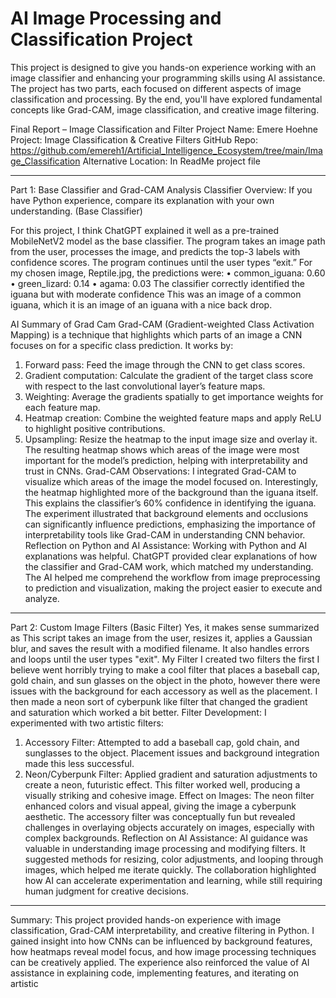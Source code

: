 # AI Image Processing and Classification Project

This project is designed to give you hands-on experience working with an image classifier and enhancing your programming skills using AI assistance. The project has two parts, each focused on different aspects of image classification and processing. By the end, you'll have explored fundamental concepts like Grad-CAM, image classification, and creative image filtering.

Final Report – Image Classification and Filter Project
Name: Emere Hoehne
Project: Image Classification & Creative Filters
GitHub Repo: https://github.com/emereh1/Artificial_Intelligence_Ecosystem/tree/main/Image_Classification
Alternative Location: In ReadMe project file
________________________________________
Part 1: Base Classifier and Grad-CAM Analysis
Classifier Overview:
If you have Python experience, compare its explanation with your own understanding. (Base Classifier)

For this project, I think ChatGPT explained it well as a pre-trained MobileNetV2 model as the base classifier. The program takes an image path from the user, processes the image, and predicts the top-3 labels with confidence scores. The program continues until the user types “exit.” For my chosen image, Reptile.jpg, the predictions were:
•	common_iguana: 0.60
•	green_lizard: 0.14
•	agama: 0.03
The classifier correctly identified the iguana but with moderate confidence This was an image of a common iguana, which it is an image of an iguana with a nice back drop.

AI Summary of Grad Cam
Grad-CAM (Gradient-weighted Class Activation Mapping) is a technique that highlights which parts of an image a CNN focuses on for a specific class prediction. It works by:
1.	Forward pass: Feed the image through the CNN to get class scores.
2.	Gradient computation: Calculate the gradient of the target class score with respect to the last convolutional layer’s feature maps.
3.	Weighting: Average the gradients spatially to get importance weights for each feature map.
4.	Heatmap creation: Combine the weighted feature maps and apply ReLU to highlight positive contributions.
5.	Upsampling: Resize the heatmap to the input image size and overlay it.
The resulting heatmap shows which areas of the image were most important for the model’s prediction, helping with interpretability and trust in CNNs.
Grad-CAM Observations:
I integrated Grad-CAM to visualize which areas of the image the model focused on. Interestingly, the heatmap highlighted more of the background than the iguana itself. This explains the classifier’s 60% confidence in identifying the iguana. The experiment illustrated that background elements and occlusions can significantly influence predictions, emphasizing the importance of interpretability tools like Grad-CAM in understanding CNN behavior.
Reflection on Python and AI Assistance:
Working with Python and AI explanations was helpful. ChatGPT provided clear explanations of how the classifier and Grad-CAM work, which matched my understanding. The AI helped me comprehend the workflow from image preprocessing to prediction and visualization, making the project easier to execute and analyze.
________________________________________
Part 2: Custom Image Filters
(Basic Filter)
Yes, it makes sense summarized as This script takes an image from the user, resizes it, applies a Gaussian blur, and saves the result with a modified filename. It also handles errors and loops until the user types "exit".
My Filter
I created two filters the first I believe went horribly trying to make a cool filter that places a baseball cap, gold chain, and sun glasses on the object in the photo, however there were issues with the background for each accessory as well as the placement. I then made a neon sort of cyberpunk like filter that changed the gradient and saturation which worked a bit better.
Filter Development:
I experimented with two artistic filters:
1.	Accessory Filter: Attempted to add a baseball cap, gold chain, and sunglasses to the object. Placement issues and background integration made this less successful.
2.	Neon/Cyberpunk Filter: Applied gradient and saturation adjustments to create a neon, futuristic effect. This filter worked well, producing a visually striking and cohesive image.
Effect on Images:
The neon filter enhanced colors and visual appeal, giving the image a cyberpunk aesthetic. The accessory filter was conceptually fun but revealed challenges in overlaying objects accurately on images, especially with complex backgrounds.
Reflection on AI Assistance:
AI guidance was valuable in understanding image processing and modifying filters. It suggested methods for resizing, color adjustments, and looping through images, which helped me iterate quickly. The collaboration highlighted how AI can accelerate experimentation and learning, while still requiring human judgment for creative decisions.
________________________________________
Summary:
This project provided hands-on experience with image classification, Grad-CAM interpretability, and creative filtering in Python. I gained insight into how CNNs can be influenced by background features, how heatmaps reveal model focus, and how image processing techniques can be creatively applied. The experience also reinforced the value of AI assistance in explaining code, implementing features, and iterating on artistic